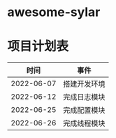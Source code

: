 # awesome-sylar

# 项目计划表

时间 | 事件
---|---
2022-06-07 | 搭建开发环境
2022-06-12 | 完成日志模块
2022-06-25 | 完成配置模块
2022-06-26 | 完成线程模块
